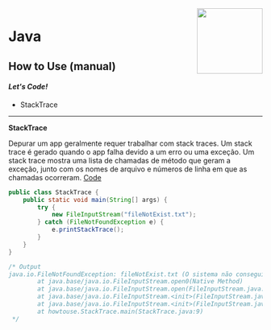 <img src="https://i.ibb.co/M6nBBb0/mascote.png" align="right" width="130">

# Java

## How to Use (manual)

#### _Let's Code!_

- StackTrace

---

**StackTrace**

Depurar um app geralmente requer trabalhar com stack traces. Um stack trace é gerado quando o app falha devido a um erro
ou uma exceção. Um stack trace mostra uma lista de chamadas de método que geram a exceção, junto com os nomes de arquivo
e números de linha em que as chamadas ocorreram. [Code](./StackTrace.java)

```Java
public class StackTrace {
    public static void main(String[] args) {
        try {
            new FileInputStream("fileNotExist.txt");
        } catch (FileNotFoundException e) {
            e.printStackTrace();
        }
    }
}

/* Output
java.io.FileNotFoundException: fileNotExist.txt (O sistema não conseguiu localizar o ficheiro especificado)
        at java.base/java.io.FileInputStream.open0(Native Method)
        at java.base/java.io.FileInputStream.open(FileInputStream.java:216)
        at java.base/java.io.FileInputStream.<init>(FileInputStream.java:157)
        at java.base/java.io.FileInputStream.<init>(FileInputStream.java:111)
        at howtouse.StackTrace.main(StackTrace.java:9)
 */
```
